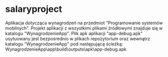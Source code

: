 # salaryproject
Aplikacja dotycząca wynagrodzeń na przedmiot "Programowanie systemów mobilnych".
Projekt aplikacji z wszystkimi plikami źródłowymi znajduje się w katalogu "WynagrodzenieApp". Plik apk aplikacji "app-debug.apk" usytuowany jest bezpośrednio w plikach repozytorium oraz wewnątrz katalogu "WynagrodzenieApp" pod następującą ścieżką: WynagrodzenieApp\app\build\outputs\apk\app-debug.apk   
